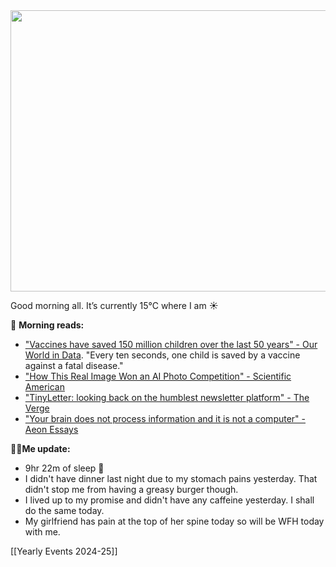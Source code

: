 <img src="https://clowes.blog/uploads/2024/img-1691-vsco.jpg" width="600" height="450" alt="">

Good morning all. It’s currently 15°C where I am ☀️

📖 **Morning reads:**

- ["Vaccines have saved 150 million children over the last 50 years" - Our World in Data](https://ourworldindata.org/vaccines-children-saved). "Every ten seconds, one child is saved by a vaccine against a fatal disease."
- ["How This Real Image Won an AI Photo Competition" - Scientific American](https://www.scientificamerican.com/article/how-this-real-image-won-an-ai-photo-competition/)
- ["TinyLetter: looking back on the humblest newsletter platform" - The Verge](https://www.theverge.com/24085737/tinyletter-mailchimp-shut-down-email-newsletters)
- ["Your brain does not process information and it is not a computer" - Aeon Essays](https://aeon.co/essays/your-brain-does-not-process-information-and-it-is-not-a-computer)

🧍‍♂️**Me update:**

- 9hr 22m of sleep 🛌
- I didn't have dinner last night due to my stomach pains yesterday. That didn't stop me from having a greasy burger though.
- I lived up to my promise and didn't have any caffeine yesterday. I shall do the same today.
- My girlfriend has pain at the top of her spine today so will be WFH today with me.

[[Yearly Events 2024-25]]